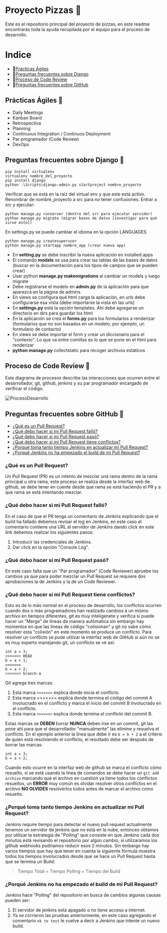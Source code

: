 # Proyecto Pizzas 🍕

Este es el repositorio principal del proyecto de pizzas, en este readme encontrarás toda la ayuda recopilada por el equipo para el proceso de desarrollo.

# Indice

* 🍕[Prácticas Ágiles](#prácticas-ágiles)
* 🍕[Preguntas frecuentes sobre Django](#preguntas-frecuentes-sobre-django)
* 🍕[Proceso de Code Review](#proceso-de-code-review)
* 🍕[Preguntas frecuentes sobre GitHub](#preguntas-frecuentes-sobre-github)

## Prácticas Ágiles 🍕

* Daily Meetings
* Kanban Board
* Retrospectiva
* Planning
* Continuous Integration / Continuos Deployment
* Par programador (Code Review)
* DevOps

## Preguntas frecuentes sobre Django 🍕

```
pip install virtualenv
virtualenv nombre_del_proyecto
pip install django
python .\Scripts\django-admin.py startproject nombre_proyecto
```
Verificar que se está en la raíz del virtual env y que este está activo.
Renombrar de nombre_proyecto a src para no tener confusiones.
Entrar a src y ejecutar:

```
python manage.py runserver (dentro del src para ejecutar servidor)
python manage.py migrate (migrar bases de datos [investigar para qué sirve esto])
```

En settings.py se puede cambiar el idioma en la opción LANGUAGES

```
python manage.py createsuperuser
python manage.py startapp nombre_app (crear nueva app)
```

* En **setting.py** se debe inscribir la nueva aplicación en installed apps
* El comando **models** se usa para crear las tablas de las bases de datos (buscar en la documentación para los tipos de campos que se pueden crear)
* Usar python **manage.py makemigrations** al cambiar un models y luego migrate
* Debe registrarse el modelo en **admin.py** de la aplicación para que aparezca en la página de admins
* En views se configura qué html carga la aplicación, en urls debe configurarse esa vista (debe importarse la vista en las urls)
* En **settings.py** está la opción templates. Ahí debe agregarse un directorio en dirs para guardar los html
* En la aplicación se crea el **forms.py** para los formularios a renderizar (formularios que no son basados en un modelo, por ejemplo, un formulario de contacto)
* En views se debe importar el form y crear un diccionario para el "contexto". Lo que va entre comillas es lo que se pone en el html para renderizar
* **python manage.py** collectstatic para recoger archivos estáticos

## Proceso de Code Review 🍕

Este diagrama de procesos describe las interacciones que ocurren entre el desarrollador, git, github, jenkins y su par programador encargado de verificar el código.

![ProcesoDesarrollo](https://user-images.githubusercontent.com/9287467/64791593-8e61b480-d53d-11e9-99a6-6998478d6550.png)

## Preguntas frecuentes sobre GitHub 🍕

* [¿Qué es un Pull Request?](#qué-es-un-pull-request)
* [¿Qué debo hacer si mi Pull Request falló?](#qué-debo-hacer-si-mi-pull-request-falló)
* [¿Qué debo hacer si mi Pull Request pasó?](#qué-debo-hacer-si-mi-pull-request-pasó)
* [¿Qué debo hacer si mi Pull Request tiene conflictos?](#qué-debo-hacer-si-mi-pull-request-tiene-conflictos)
* [¿Porqué toma tanto tiempo Jenkins en actualizar mi Pull Request?](#porqué-toma-tanto-tiempo-Jenkins-en-actualizar-mi-pull-request)
* [¿Porqué Jenkins no ha empezado el build de mi Pull Request?](#porqué-jenkins-no-ha-empezado-el-build-de-mi-pull-request)

### ¿Qué es un Pull Request?

Un Pull Request (PR) es un intento de mezclar una rama dentro de la rama principal u otra rama, este proceso se realiza desde la interfaz web de github, se debe tener en cuente desde que rama se está haciendo el PR y a que rama se está intentando mezclar.

### ¿Qué debo hacer si mi Pull Request falló?

En el caso de que el PR tenga un comentario de Jenkins explicando que el build ha fallado debemos revisar el log en Jenkins, en este caso el comentario contiene una URL al servidor de Jenkins dando click en este link debemos realizar los siguientes pasos:

1. Introducir las credenciales de Jenkins.
2. Dar click en la opción "Console Log".

### ¿Qué debo hacer si mi Pull Request pasó?

En este caso falta que un "Par programador" (Code Reviewer) apruebe los cambios ya que para poder mezclar un Pull Request se requiere dos aprobaciones la de Jenkins y la de un Code Reviewer.

### ¿Qué debo hacer si mi Pull Request tiene conflictos?

Esto es de lo más normal en el proceso de desarrollo, los conflictos ocurren cuando dos o más programadores han realizado cambios a un mismo archivo en tiempos diferentes, git es muy inteligenete y verifica si puede hacer un "Merge" de líneas de manera autómatica sin embargo hay momentos en que las líneas de código "colisionan" y git no sabe cómo resolver esta "colisión" en este momento se produce un conflicto. Para resolver un conflicto se pude utilizar la interfaz web de GitHub si aún no se es muy experto manejando git, un conflicto se vé así:

```
int a = 3;
<<<<<<< HEAD
b = a + 1;
=======
b = a + 2;
>>>>>>> branch-a
```

Git agrega tres marcas:

1. Esta marca `<<<<<<<` explica donde inicia el conflicto.
1. Esta marca ======= explica donde termina el código del commit A involucrado en el conflicto y marca el inicio del commit B involucrado en el conflicto.
1. Esta marca `>>>>>>>` explica donde termina el conflicto del commit B.

Estas marcas se **DEBEN** borrar **NUNCA** deben irse en un commit, git las pone ahí para que el desarrollador "manualmente" las elimine y resuelva el conflicto. En el ejemplo anterior la línea que debe ir es `b = b + 2` a el criterio de quien está resolviendo el conflicto, el resultado debe ser después de borrar las marcas:

```
int a = 3;
b = a + 2;
```

Cuando esto ocurre en la interfaz web de github se marca el conflicto cómo resuelto, si se está usando la línea de comandos se debe hacer un `git add archivo` marcando que el archivo en cuestión ya tiene todos los conflictos resueltos, un **ERROR** muy común es olvidar resolver otros conflictos en el archivo **NO OLVIDES** resolverlos todos antes de marcar el archivo cómo resuelto.

### ¿Porqué toma tanto tiempo Jenkins en actualizar mi Pull Request?

Jenkins require tiempo para detectar el nuevo pull request actualmente tenemos un servidor de jenkins que no está en la nube, entonces obtamos por utilizar la estrategía de "Polling" que consiste en que Jenkins cada dos minutos está revisando el repositorio por algún cambio, si utilizaramos los github webhooks podriamos reducir esos 2 minutos. Sin embargo hay varios tiempos que hay que tener en cuenta la siguiente fórmula muestra todos los tiempos involucrados desde que se hace un Pull Request hasta que se termina un Build:  

> Tiempo Total = Tiempo Polling + Tiempo del Build

### ¿Porqué Jenkins no ha empezado el build de mi Pull Request?

Jenkins hace "Polling" del repositorio en busca de cambios algunas causas pueden ser: 

1. El servidor de jenkins está apagado o no tiene acceso a internet.
2. Ya se corrieron las pruebas anteriormente, en este caso agregando el comentario `ok to test` le vuelve a decir a Jenkins que intente un nuevo build.



